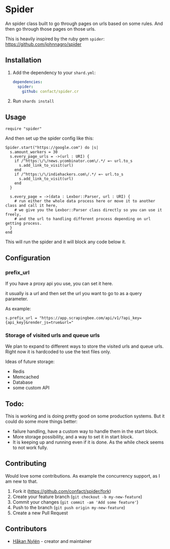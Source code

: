 # Spider

An spider class built to go through pages on urls based on some rules. And then go through those pages on those urls.

This is heavily inspired by the ruby gem `spider`: https://github.com/johnnagro/spider

## Installation

1. Add the dependency to your `shard.yml`:

   ```yaml
   dependencies:
     spider:
       github: confact/spider.cr
   ```

2. Run `shards install`

## Usage

```crystal
require "spider"
```

And then set up the spider config like this:

```crystal
Spider.start("https://google.com") do |s|
  s.amount_workers = 30
  s.every_page_urls = ->(url : URI) {
    if /^https:\/\/news.ycombinator.com\/.*/ =~ url.to_s
      s.add_link_to_visit(url)
    end
    if /^https:\/\/indiehackers.com\/.*/ =~ url.to_s
      s.add_link_to_visit(url)
    end
  }

  s.every_page = ->(data : Lexbor::Parser, url : URI) {
    # run either the whole data process here or move it to another class and call it here,
    # we give you the Lexbor::Parser class directly so you can use it freely,
    # and the url to handling different process depending on url getting process.
  }
end
```

This will run the spider and it will block any code below it.

## Configuration

### prefix_url
If you have a proxy api you use, you can set it here.

it usually is a url and then set the url you want to go to as a  query parameter.

As example:

```crystal
s.prefix_url = "https://app.scrapingbee.com/api/v1/?api_key={api_key}&render_js=true&url="
```

### Storage of visited urls and queue urls
We plan to expand to different ways to store the visited urls and queue urls. Right now it is hardcoded to use the text files only.

Ideas of future storage:
* Redis
* Memcached
* Database
* some custom API

## Todo:
This is working and is doing pretty good on some production systems. But it could do some more things better:
* failure handling, have a custom way to handle them in the start block.
* More storage possibility, and a way to set it in start block.
* It is keeping up and running even if it is done. As the while check seems to not work fully.


## Contributing

Would love some contributions. As example the concurrency support, as I am new to that.

1. Fork it (<https://github.com/confact/spider/fork>)
2. Create your feature branch (`git checkout -b my-new-feature`)
3. Commit your changes (`git commit -am 'Add some feature'`)
4. Push to the branch (`git push origin my-new-feature`)
5. Create a new Pull Request

## Contributors

- [Håkan Nylén](https://github.com/confact) - creator and maintainer

